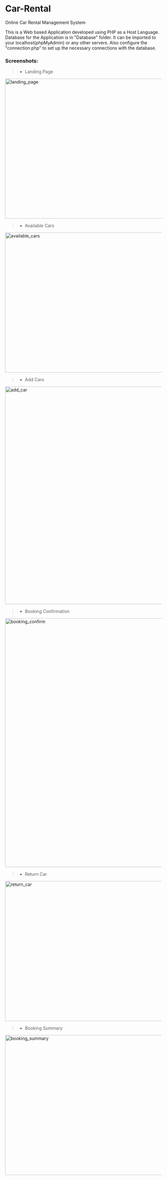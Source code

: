 # Car-Rental
Online Car Rental Management System 

This is a Web based Application developed using PHP as a Host Language. Database for the Application is in "Database" folder. It can be imported to your localhost(phpMyAdmin) or any other servers. Also configure the "connection.php" to set up the necessary connections with the database.

### Screenshots:
> - Landing Page
<img width="1440" src="https://github.com/user-attachments/assets/4264d06f-5240-4e49-b252-1059afb66fe6" height="450" alt="landing_page"/>

> - Available Cars
<img width="1440" src="https://github.com/user-attachments/assets/92451ac1-98ea-48e2-ad4b-fb6982343cd1" height="450" alt="available_cars"/>

> - Add Cars
<img width="1440" src="https://github.com/user-attachments/assets/102886f6-25db-412f-8200-c4c722aef2ce" height="700" alt="add_car"/>

> - Booking Confirmation
<img width="1440" src="https://github.com/user-attachments/assets/c72c41f7-825c-4a91-bb25-080e63ccc61a" height="800" alt="booking_confirm"/>

> - Return Car
<img width="1440" src="https://github.com/user-attachments/assets/fdd3ad74-2e06-4851-bec5-5486b56ff496" height="450" alt="return_car"/>

> - Booking Summary
<img width="1440" src="https://github.com/user-attachments/assets/3c757f69-98bc-449d-99d7-2d00e02b02b1" height="450" alt="booking_summary"/>
